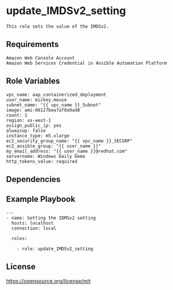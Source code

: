 update_IMDSv2_setting
=========
```
This role sets the value of the IMDSv2.
```
Requirements
------------
```
Amazon Web Console Account
Amazon Web Services Credential in Ansible Automation Platform
```
Role Variables
--------------
```
vpc_name: aap_containerized_deployment
user_name: mickey.mouse
subnet_name: "{{ vpc_name }}_Subnet"
image: ami-06127bea7af8a9ad8
count: 1
region: us-west-1
assign_public_ip: yes
alwaysup: false
instance_type: m5.xlarge
ec2_security_group_name: "{{ vpc_name }}_SECGRP"
ec2_ansible_group: "{{ user_name }}"
my_email_address: "{{ user_name }}@redhat.com"
servername: Windows Daily Demo
http_tokens_value: required
```
Dependencies
------------

Example Playbook
----------------
```
---
- name: Setting the IDMSv2 setting
  hosts: localhost
  connection: local

  roles:

    - role: update_IMDSv2_setting
```
License
-------

https://opensource.org/license/mit
